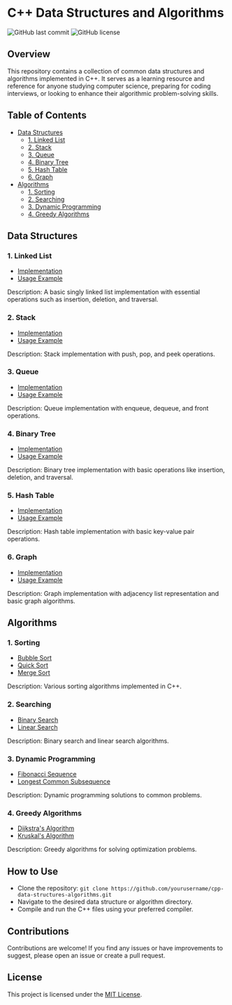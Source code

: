 # C++ Data Structures and Algorithms

![GitHub last commit](https://img.shields.io/github/last-commit/yourusername/cpp-data-structures-algorithms)
![GitHub license](https://img.shields.io/github/license/yourusername/cpp-data-structures-algorithms)

## Overview

This repository contains a collection of common data structures and algorithms implemented in C++. It serves as a learning resource and reference for anyone studying computer science, preparing for coding interviews, or looking to enhance their algorithmic problem-solving skills.

## Table of Contents

- [Data Structures](#data-structures)
  - [1. Linked List](#1-linked-list)
  - [2. Stack](#2-stack)
  - [3. Queue](#3-queue)
  - [4. Binary Tree](#4-binary-tree)
  - [5. Hash Table](#5-hash-table)
  - [6. Graph](#6-graph)
- [Algorithms](#algorithms)
  - [1. Sorting](#1-sorting)
  - [2. Searching](#2-searching)
  - [3. Dynamic Programming](#3-dynamic-programming)
  - [4. Greedy Algorithms](#4-greedy-algorithms)

## Data Structures

### 1. Linked List

- [Implementation](linkedList.cpp)
- [Usage Example](linkedListUsage.cpp)

Description: A basic singly linked list implementation with essential operations such as insertion, deletion, and traversal.

### 2. Stack

- [Implementation](stack.cpp)
- [Usage Example](stackUsage.cpp)

Description: Stack implementation with push, pop, and peek operations.

### 3. Queue

- [Implementation](queue.cpp)
- [Usage Example](queueUsage.cpp)

Description: Queue implementation with enqueue, dequeue, and front operations.

### 4. Binary Tree

- [Implementation](binaryTree.cpp)
- [Usage Example](binaryTreeUsage.cpp)

Description: Binary tree implementation with basic operations like insertion, deletion, and traversal.

### 5. Hash Table

- [Implementation](hashTable.cpp)
- [Usage Example](hashTableUsage.cpp)

Description: Hash table implementation with basic key-value pair operations.

### 6. Graph

- [Implementation](graph.cpp)
- [Usage Example](graphUsage.cpp)

Description: Graph implementation with adjacency list representation and basic graph algorithms.

## Algorithms

### 1. Sorting

- [Bubble Sort](sorting/bubbleSort.cpp)
- [Quick Sort](sorting/quickSort.cpp)
- [Merge Sort](sorting/mergeSort.cpp)

Description: Various sorting algorithms implemented in C++.

### 2. Searching

- [Binary Search](algorithm/binary_search/binary_search.cpp)
- [Linear Search](searching/linearSearch.cpp)

Description: Binary search and linear search algorithms.

### 3. Dynamic Programming

- [Fibonacci Sequence](dynamicProgramming/fibonacci.cpp)
- [Longest Common Subsequence](dynamicProgramming/longestCommonSubsequence.cpp)

Description: Dynamic programming solutions to common problems.

### 4. Greedy Algorithms

- [Dijkstra's Algorithm](greedy/dijkstra.cpp)
- [Kruskal's Algorithm](greedy/kruskal.cpp)

Description: Greedy algorithms for solving optimization problems.

## How to Use

- Clone the repository: `git clone https://github.com/yourusername/cpp-data-structures-algorithms.git`
- Navigate to the desired data structure or algorithm directory.
- Compile and run the C++ files using your preferred compiler.

## Contributions

Contributions are welcome! If you find any issues or have improvements to suggest, please open an issue or create a pull request.

## License

This project is licensed under the [MIT License](LICENSE).

